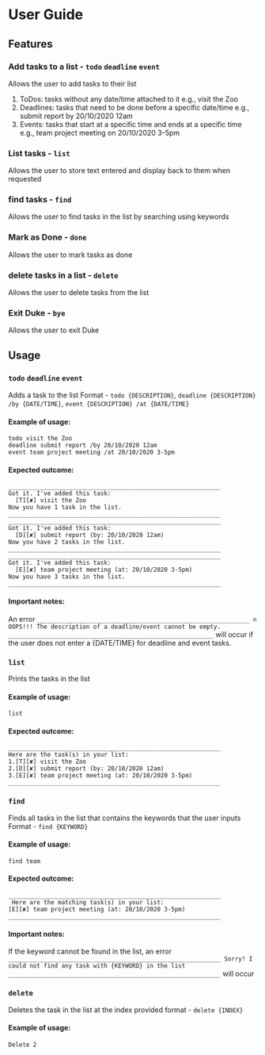# User Guide

## Features 

### Add tasks to a list - `todo` `deadline` `event`
Allows the user to add tasks to their list
  1. ToDos: tasks without any date/time attached to it e.g., visit the Zoo
  2. Deadlines: tasks that need to be done before a specific date/time e.g., submit report by 20/10/2020 12am
  3. Events: tasks that start at a specific time and ends at a specific time e.g., team project meeting on 20/10/2020 3-5pm

### List tasks - `list`
Allows the user to store text entered and display back to them when requested

### find tasks - `find`
Allows the user to find tasks in the list by searching using keywords

### Mark as Done - `done`
Allows the user to mark tasks as done

### delete tasks in a list - `delete`
Allows the user to delete tasks from the list

### Exit Duke - `bye`
Allows the user to exit Duke

## Usage

### `todo` `deadline` `event`
Adds a task to the list
Format - `todo {DESCRIPTION}`, `deadline {DESCRIPTION} /by {DATE/TIME}`, `event {DESCRIPTION} /at {DATE/TIME}`

#### Example of usage: 
```
todo visit the Zoo
deadline submit report /by 20/10/2020 12am
event team project meeting /at 20/10/2020 3-5pm
```

#### Expected outcome:
```
____________________________________________________________
Got it. I've added this task:
  [T][✘] visit the Zoo
Now you have 1 task in the list.
____________________________________________________________
____________________________________________________________
Got it. I've added this task:
  [D][✘] submit report (by: 20/10/2020 12am)
Now you have 2 tasks in the list.
____________________________________________________________
____________________________________________________________
Got it. I've added this task:
  [E][✘] team project meeting (at: 20/10/2020 3-5pm)
Now you have 3 tasks in the list.
____________________________________________________________
```

#### Important notes:
An error `____________________________________________________________
 ☹ OOPS!!! The description of a deadline/event cannot be empty.
__________________________________________________________` will occur if the user does not enter a {DATE/TIME} for deadline and event tasks.

### `list`
Prints the tasks in the list

#### Example of usage:
`list`

#### Expected outcome:
```
____________________________________________________________
Here are the task(s) in your list:
1.[T][✘] visit the Zoo
2.[D][✘] submit report (by: 20/10/2020 12am)
3.[E][✘] team project meeting (at: 20/10/2020 3-5pm)
____________________________________________________________
```

### `find`
Finds all tasks in the list that contains the keywords that the user inputs
Format - `find {KEYWORD}`

#### Example of usage:
`find team`

#### Expected outcome:
```
____________________________________________________________
 Here are the matching task(s) in your list:
[E][✘] team project meeting (at: 20/10/2020 3-5pm)
____________________________________________________________
```
#### Important notes:
If the keyword cannot be found in the list, an error `____________________________________________________________
Sorry! I could not find any task with {KEYWORD} in the list
____________________________________________________________` will occur


### `delete` 
Deletes the task in the list at the index provided
format - `delete {INDEX}` 

#### Example of usage:
`Delete 2`
```

```
####

